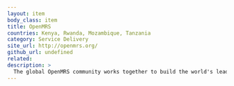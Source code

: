 ```yaml
---
layout: item
body_class: item
title: OpenMRS
countries: Kenya, Rwanda, Mozambique, Tanzania
category: Service Delivery
site_url: http://openmrs.org/
github_url: undefined
related: 
description: >
  The global OpenMRS community works together to build the world's leading open source enterprise electronic medical record system platform
---
```

